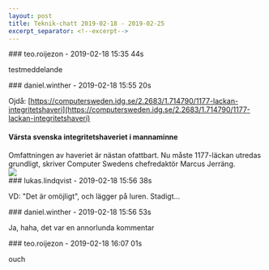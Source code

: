 ```yaml
---
layout: post
title: Teknik-chatt 2019-02-18 - 2019-02-25
excerpt_separator: <!--excerpt-->
---
```

<section class="message" markdown="1">
### teo.roijezon - 2019-02-18 15:35 44s

testmeddelande
</section>
<section class="message" markdown="1">
### daniel.winther - 2019-02-18 15:55 20s

Ojdå: [https://computersweden.idg.se/2.2683/1.714790/1177-lackan-integritetshaveri](https://computersweden.idg.se/2.2683/1.714790/1177-lackan-integritetshaveri)

<div class="attachment"><h4>Värsta svenska integritetshaveriet i mannaminne</h4><div class="text">Omfattningen av haveriet är nästan ofattbart. Nu måste 1177-läckan utredas grundligt, skriver Computer Swedens chefredaktör Marcus Jerräng.</div>
<a href="https://computersweden.idg.se/2.2683/1.714790/1177-lackan-integritetshaveri"><div class="linkdiv"><img src="/assets/blogAssets/Värsta svenska integritetshaveriet i mannaminne" fallback="Värsta svenska integritetshaveriet i mannaminne"/></div></a></div>
    
</section>
<section class="message" markdown="1">
### lukas.lindqvist - 2019-02-18 15:56 38s

VD: "Det är omöjligt", och lägger på luren. Stadigt...
</section>
<section class="message" markdown="1">
### daniel.winther - 2019-02-18 15:56 53s

Ja, haha, det var en annorlunda kommentar
</section>
<section class="message" markdown="1">
### teo.roijezon - 2019-02-18 16:07 01s

ouch

<!--excerpt-->
</section>